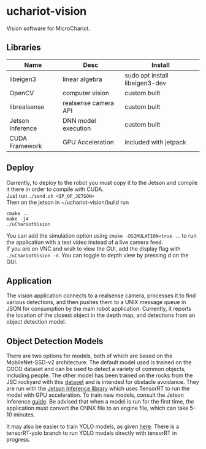 # uchariot-vision

Vision software for MicroChariot.

## Libraries

| Name | Desc | Install |
| --- | --- | --- |
| libeigen3 | linear algebra | sudo apt install libeigen3-dev | 
| OpenCV | computer vision | custom built |
| librealsense | realsense camera API | custom built | 
| Jetson Inference | DNN model execution | custom built  | 
| CUDA Framework | GPU Acceleration | included with jetpack | 

## Deploy

Currently, to deploy to the robot you must copy it to the Jetson and compile it there in order to compile with CUDA.  
Just run `./send.sh <IP_OF_JETSON>`  
Then on the jetson in ~/uchariot-vision/build run
```
cmake ..
make -j4
./uChariotVision
```
You can add the simulation option using `cmake -DSIMULATION=true ..` to run the application with a test video instead of a live camera feed.  
If you are on VNC and wish to view the GUI, add the display flag with `./uChariotVision -d`. You can toggle to depth view by pressing d on the GUI.  

## Application

The vision application connects to a realsense camera, processes it to find various detections, and then pushes them to a UNIX message queue in JSON for consumption by the main robot application. Currently, it reports the location of the closest object in the depth map, and detections from an object detection model. 

## Object Detection Models

There are two options for models, both of which are based on the MobileNet-SSD-v2 architecture. The default model used is trained on the COCO dataset and can be used to detect a variety of common objects, including people. The other model has been trained on the rocks from the JSC rockyard with this [dataset](https://universe.roboflow.com/nasarockyard/nasa-rockyard/) and is intended for obstacle avoidance. They are run with the [Jetson Inference library](https://github.com/dusty-nv/jetson-inference/tree/master) which uses TensorRT to run the model with GPU acceleration. To train new models, consult the Jetson Inference [guide](https://github.com/dusty-nv/jetson-inference/blob/master/docs/pytorch-ssd.md). Be advised that when a model is run for the first time, the application must convert the ONNX file to an engine file, which can take 5-10 minutes.

It may also be easier to train YOLO models, as given [here](https://wiki.seeedstudio.com/YOLOv8-TRT-Jetson/). There is a tensorRT-yolo branch to run YOLO models directly with tensorRT in progress. 
